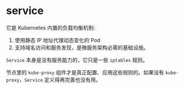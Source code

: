 # service

它是 Kubernetes 内置的负载均衡机制:

1. 使用静态 IP 地址代理动态变化的 Pod
2. 支持域名访问和服务发现，是微服务架构必需的基础设施。



`Service` 本身是没有服务能力的，它只是一些 `iptables` 规则。

节点里的 `kube-proxy` 组件才是真正配置、应用这些规则的。如果没有 `kube-proxy`，`Service` 定义得再完善也没有用。